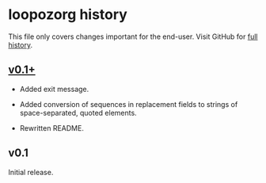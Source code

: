 loopozorg history
=================

This file only covers changes important for the end-user.  Visit GitHub
for [full history][].

  [full history]: http://github.com/narfdotpl/loopozorg/commits/master


[v0.1+][]
---------

  - Added exit message.

  - Added conversion of sequences in replacement fields to strings of
    space-separated, quoted elements.

  - Rewritten README.


v0.1
----

Initial release.


  [v0.1+]: http://github.com/narfdotpl/loopozorg/compare/v0.1...master
